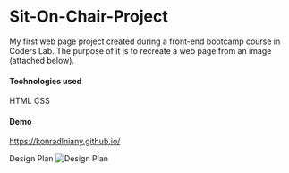 # Sit-On-Chair-Project

My first web page project created during a front-end bootcamp course in Coders Lab.
The purpose of it is to recreate a web page from an image (attached below).


#### Technologies used
HTML
CSS


#### Demo
https://konradlniany.github.io/


Design Plan
![Design Plan](https://github.com/konradlniany/Sit-On-Chair/blob/master/Sit-On-Chair.jpg)
